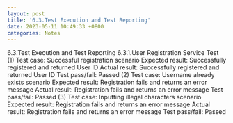 ```yaml
---
layout: post
title: '6.3.Test Execution and Test Reporting'
date: 2023-05-11 10:49:33 +0800
categories: Notes
---
```


6.3.Test Execution and Test Reporting
6.3.1.User Registration Service Test
(1) Test case: Successful registration scenario
Expected result: Successfully registered and returned User ID
Actual result: Successfully registered and returned User ID
Test pass/fail: Passed
(2) Test case: Username already exists scenario
Expected result: Registration fails and returns an error message
Actual result: Registration fails and returns an error message
Test pass/fail: Passed
(3) Test case: Inputting illegal characters scenario
Expected result: Registration fails and returns an error message
Actual result: Registration fails and returns an error message
Test pass/fail: Passed
